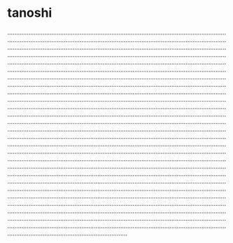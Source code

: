 # tanoshi
........................................................................................................................................................................................................................................................................................................................................................................................................................................................................................................................................................................................................................................................................................................................................................................................................................................................................................................................................................................................................................................................................................................................................................................................................................................................................................................................................................................................................................................................................................................................................................................................................................................................................................................................................................................................................................................................................................................................................................................................................................................................................................................................................................................................................................................................................................................................................................................................................................................................................................................................................................................................................................................................................................................................................................................................................................................................................................................................................................................................................................................................................................................................................................................................................................................................................................................................................................................................................................................................................................................................................................
